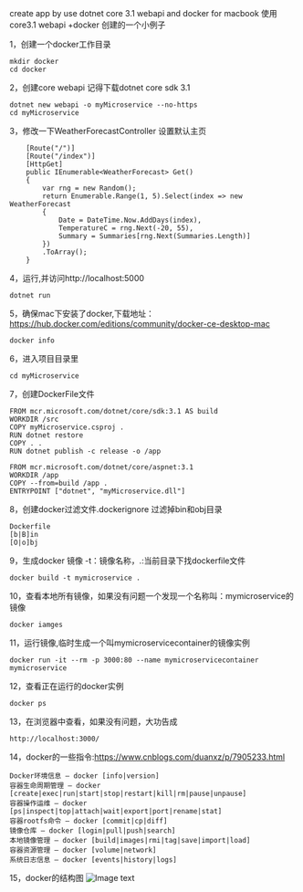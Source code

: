 create app by use dotnet core 3.1 webapi and docker for macbook
使用core3.1 webapi +docker 创建的一个小例子

1，创建一个docker工作目录

    mkdir docker
    cd docker

2，创建core webapi 记得下载dotnet core sdk 3.1

    dotnet new webapi -o myMicroservice --no-https
    cd myMicroservice

3，修改一下WeatherForecastController 设置默认主页

        [Route("/")]
        [Route("/index")]
        [HttpGet]
        public IEnumerable<WeatherForecast> Get()
        {
            var rng = new Random();
            return Enumerable.Range(1, 5).Select(index => new WeatherForecast
            {
                Date = DateTime.Now.AddDays(index),
                TemperatureC = rng.Next(-20, 55),
                Summary = Summaries[rng.Next(Summaries.Length)]
            })
            .ToArray();
        }

4，运行,并访问http://localhost:5000

    dotnet run

5，确保mac下安装了docker,下载地址：https://hub.docker.com/editions/community/docker-ce-desktop-mac

    docker info

6，进入项目目录里 

    cd myMicroservice

7，创建DockerFile文件

    FROM mcr.microsoft.com/dotnet/core/sdk:3.1 AS build
    WORKDIR /src
    COPY myMicroservice.csproj .
    RUN dotnet restore
    COPY . .
    RUN dotnet publish -c release -o /app

    FROM mcr.microsoft.com/dotnet/core/aspnet:3.1
    WORKDIR /app
    COPY --from=build /app .
    ENTRYPOINT ["dotnet", "myMicroservice.dll"]

8，创建docker过滤文件.dockerignore 过滤掉bin和obj目录

    Dockerfile
    [b|B]in
    [O|o]bj

9，生成docker 镜像 -t：镜像名称，.:当前目录下找dockerfile文件

    docker build -t mymicroservice .

10，查看本地所有镜像，如果没有问题一个发现一个名称叫：mymicroservice的镜像

    docker iamges

11，运行镜像,临时生成一个叫mymicroservicecontainer的镜像实例

    docker run -it --rm -p 3000:80 --name mymicroservicecontainer mymicroservice

12，查看正在运行的docker实例

    docker ps

13，在浏览器中查看，如果没有问题，大功告成

    http://localhost:3000/

14，docker的一些指令:https://www.cnblogs.com/duanxz/p/7905233.html

    Docker环境信息 — docker [info|version]
    容器生命周期管理 — docker [create|exec|run|start|stop|restart|kill|rm|pause|unpause]
    容器操作运维 — docker [ps|inspect|top|attach|wait|export|port|rename|stat]
    容器rootfs命令 — docker [commit|cp|diff]
    镜像仓库 — docker [login|pull|push|search]
    本地镜像管理 — docker [build|images|rmi|tag|save|import|load]
    容器资源管理 — docker [volume|network]
    系统日志信息 — docker [events|history|logs]

15，docker的结构图
    ![Image text](https://images2018.cnblogs.com/blog/285763/201711/285763-20171127173336972-172418048.png)
